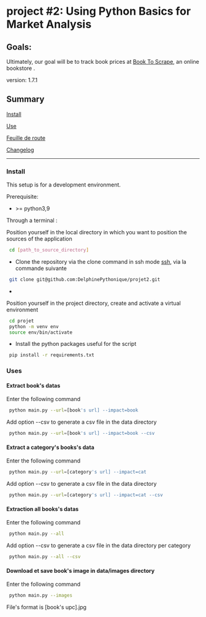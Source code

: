 # project #2: Using Python Basics for Market Analysis

## Goals: 
Ultimately, our goal will be to track book prices at
[Book To Scrape](http://books.toscrape.com/), an online bookstore
. 

version: 1.7.1

## Summary

[Install](#install)

[Use](#use)

[Feuille de route](#route)

[Changelog](#changelog)

------------
### <a name="install"></a>Install

This setup is for a development environment.

Prerequisite:

- \>= python3,9

Through a terminal : 

Position yourself in the local directory in which you want to position the sources of the application
``` bash
 cd [path_to_source_directory]
```
-  Clone the repository via the clone command in ssh mode
[ssh](https://docs.github.com/en/authentication/connecting-to-github-with-ssh), via la commande suivante

``` bash
 git clone git@github.com:DelphinePythonique/projet2.git
```

- 
Position yourself in the project directory, create and activate a virtual environment

``` bash
 cd projet
 python -m venv env
 source env/bin/activate
```
- Install the python packages useful for the script
``` bash
 pip install -r requirements.txt 
```

### <a name="use"></a>Uses

#### Extract book's datas 
Enter the following command
``` bash
 python main.py --url=[book's url] --impact=book
```
Add option --csv to generate a csv file in the data directory
``` bash
 python main.py --url=[book's url] --impact=book --csv
```

#### Extract a category's books's data  
Enter the following command
``` bash
 python main.py --url=[category's url] --impact=cat
```
Add option --csv to generate a csv file in the data directory
``` bash
 python main.py --url=[category's url] --impact=cat --csv
```
#### Extraction all books's datas 
Enter the following command
``` bash
 python main.py --all
```
Add option --csv to generate a csv file in the data directory per category

``` bash
 python main.py --all --csv
```

#### Download et save book's image in data/images directory
Enter the following command
``` bash
 python main.py --images
```
File's format is  [book's upc].jpg
